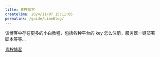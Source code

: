 ```yaml
---
title: 青柠博客
createTime: 2024/11/07 15:11:06
permalink: /guide/LimeBlog/
---
```


该博客中存在更多的小白教程，包括各种平台的 key 怎么注册，服务器一键部署脚本等等...

[青柠博客](https://www.qingningz.cn/)
